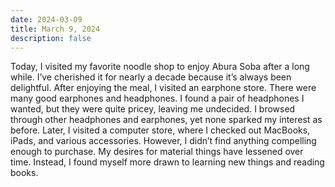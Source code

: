 ```yaml
---
date: 2024-03-09
title: March 9, 2024
description: false
---
```


Today, I visited my favorite noodle shop to enjoy Abura Soba after a long while. I’ve cherished it for nearly a decade because it’s always been delightful. After enjoying the meal, I visited an earphone store. There were many good earphones and headphones. I found a pair of headphones I wanted, but they were quite pricey, leaving me undecided. I browsed through other headphones and earphones, yet none sparked my interest as before. Later, I visited a computer store, where I checked out MacBooks, iPads, and various accessories. However, I didn’t find anything compelling enough to purchase. My desires for material things have lessened over time. Instead, I found myself more drawn to learning new things and reading books.